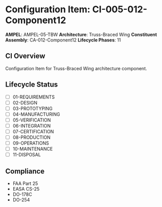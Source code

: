 # Configuration Item: CI-005-012-Component12

**AMPEL**: AMPEL-05-TBW
**Architecture**: Truss-Braced Wing
**Constituent Assembly**: CA-012-Component12
**Lifecycle Phases**: 11

## CI Overview
Configuration Item for Truss-Braced Wing architecture component.

## Lifecycle Status
- [ ] 01-REQUIREMENTS
- [ ] 02-DESIGN
- [ ] 03-PROTOTYPING
- [ ] 04-MANUFACTURING
- [ ] 05-VERIFICATION
- [ ] 06-INTEGRATION
- [ ] 07-CERTIFICATION
- [ ] 08-PRODUCTION
- [ ] 09-OPERATIONS
- [ ] 10-MAINTENANCE
- [ ] 11-DISPOSAL

## Compliance
- FAA Part 25
- EASA CS-25
- DO-178C
- DO-254
